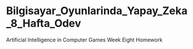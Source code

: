 # Bilgisayar_Oyunlarinda_Yapay_Zeka_8_Hafta_Odev
Artificial Intelligence in Computer Games Week Eight Homework
